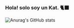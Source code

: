 ### Hola! solo soy un Kat. 🐈‍⬛

![Anurag's GitHub stats](https://github-readme-stats.vercel.app/api?username=imkatt&show_icons=true&theme=dark)
